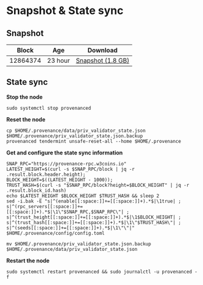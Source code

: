# Snapshot & State sync

## Snapshot

| Block   | Age      | Download                                                                                                                     |
| ------- | -------- | ---------------------------------------------------------------------------------------------------------------------------- |
|   12864374   |  23 hour | [Snapshot (1.8 GB)](https://s3.eu-central-1.amazonaws.com/w3coins.io/snapshots/provenance-mainnet/provenance_snapsot_latest.tar.lz4)  |

## State sync

**Stop the node**

```
sudo systemctl stop provenanced
```

**Reset the node**

```
cp $HOME/.provenance/data/priv_validator_state.json $HOME/.provenance/priv_validator_state.json.backup
provenanced tendermint unsafe-reset-all --home $HOME/.provenance
```

**Get and configure the state sync information**

```
SNAP_RPC="https://provenance-rpc.w3coins.io"
LATEST_HEIGHT=$(curl -s $SNAP_RPC/block | jq -r .result.block.header.height);
BLOCK_HEIGHT=$((LATEST_HEIGHT - 1000));
TRUST_HASH=$(curl -s "$SNAP_RPC/block?height=$BLOCK_HEIGHT" | jq -r .result.block_id.hash) 
echo $LATEST_HEIGHT $BLOCK_HEIGHT $TRUST_HASH && sleep 2
sed -i.bak -E "s|^(enable[[:space:]]+=[[:space:]]+).*$|\1true| ;
s|^(rpc_servers[[:space:]]+=[[:space:]]+).*$|\1\"$SNAP_RPC,$SNAP_RPC\"| ;
s|^(trust_height[[:space:]]+=[[:space:]]+).*$|\1$BLOCK_HEIGHT| ;
s|^(trust_hash[[:space:]]+=[[:space:]]+).*$|\1\"$TRUST_HASH\"| ;
s|^(seeds[[:space:]]+=[[:space:]]+).*$|\1\"\"|" $HOME/.provenance/config/config.toml
```

```
mv $HOME/.provenance/priv_validator_state.json.backup $HOME/.provenance/data/priv_validator_state.json
```

**Restart the node**

```
sudo systemctl restart provenanced && sudo journalctl -u provenanced -f
```
